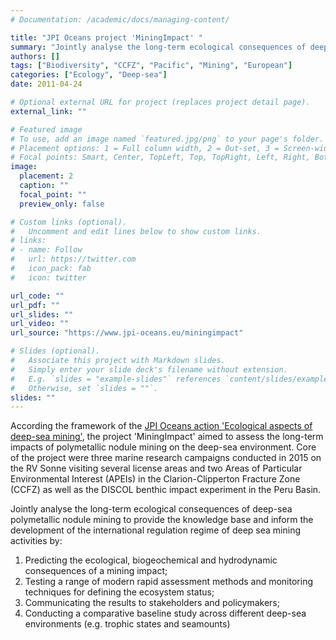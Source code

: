 ```yaml
---
# Documentation: /academic/docs/managing-content/

title: "JPI Oceans project 'MiningImpact' "
summary: "Jointly analyse the long-term ecological consequences of deep-sea polymetallic nodule mining to provide the knowledge base and inform the development of the international regulation regime of deep sea mining activities"
authors: []
tags: ["Biodiversity", "CCFZ", "Pacific", "Mining", "European"]
categories: ["Ecology", "Deep-sea"]
date: 2011-04-24

# Optional external URL for project (replaces project detail page).
external_link: ""

# Featured image
# To use, add an image named `featured.jpg/png` to your page's folder.
# Placement options: 1 = Full column width, 2 = Out-set, 3 = Screen-width
# Focal points: Smart, Center, TopLeft, Top, TopRight, Left, Right, BottomLeft, Bottom, BottomRight.
image:
  placement: 2
  caption: ""
  focal_point: ""
  preview_only: false

# Custom links (optional).
#   Uncomment and edit lines below to show custom links.
# links:
# - name: Follow
#   url: https://twitter.com
#   icon_pack: fab
#   icon: twitter

url_code: ""
url_pdf: ""
url_slides: ""
url_video: ""
url_source: "https://www.jpi-oceans.eu/miningimpact" 

# Slides (optional).
#   Associate this project with Markdown slides.
#   Simply enter your slide deck's filename without extension.
#   E.g. `slides = "example-slides"` references `content/slides/example-slides.md`.
#   Otherwise, set `slides = ""`.
slides: ""
---
```

According the framework of the [JPI Oceans action 'Ecological aspects of deep-sea mining'](https://www.jpi-oceans.eu/miningimpact), the project 'MiningImpact' aimed to assess the long-term impacts of polymetallic nodule mining on the deep-sea environment. Core of the project were three marine research campaigns conducted in 2015 on the RV Sonne visiting several license areas and two Areas of Particular Environmental Interest (APEIs) in the Clarion-Clipperton Fracture Zone (CCFZ) as well as the DISCOL benthic impact experiment in the Peru Basin.  

Jointly analyse the long-term ecological consequences of deep-sea polymetallic nodule mining to provide the knowledge base and inform the development of the international regulation regime of deep sea mining activities by: 
1. Predicting the ecological, biogeochemical and hydrodynamic consequences of a mining impact; 
2. Testing a range of modern rapid assessment methods and monitoring techniques for defining the ecosystem status; 
3. Communicating the results to stakeholders and policymakers;
4. Conducting a comparative baseline study across different deep-sea environments (e.g. trophic states and seamounts)